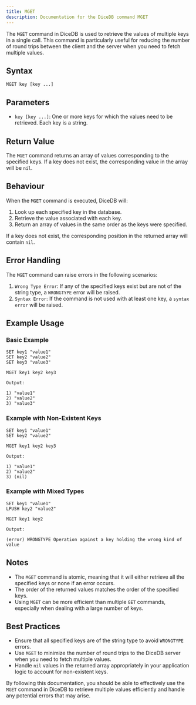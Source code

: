```yaml
---
title: MGET
description: Documentation for the DiceDB command MGET
---
```


The `MGET` command in DiceDB is used to retrieve the values of multiple keys in a single call. This command is particularly useful for reducing the number of round trips between the client and the server when you need to fetch multiple values.

## Syntax

```
MGET key [key ...]
```

## Parameters

- `key [key ...]`: One or more keys for which the values need to be retrieved. Each key is a string.

## Return Value

The `MGET` command returns an array of values corresponding to the specified keys. If a key does not exist, the corresponding value in the array will be `nil`.

## Behaviour

When the `MGET` command is executed, DiceDB will:

1. Look up each specified key in the database.
2. Retrieve the value associated with each key.
3. Return an array of values in the same order as the keys were specified.

If a key does not exist, the corresponding position in the returned array will contain `nil`.

## Error Handling

The `MGET` command can raise errors in the following scenarios:

1. `Wrong Type Error`: If any of the specified keys exist but are not of the string type, a `WRONGTYPE` error will be raised.
2. `Syntax Error`: If the command is not used with at least one key, a `syntax error` will be raised.

## Example Usage

### Basic Example

```DiceDB
SET key1 "value1"
SET key2 "value2"
SET key3 "value3"

MGET key1 key2 key3
```

`Output:`

```
1) "value1"
2) "value2"
3) "value3"
```

### Example with Non-Existent Keys

```DiceDB
SET key1 "value1"
SET key2 "value2"

MGET key1 key2 key3
```

`Output:`

```
1) "value1"
2) "value2"
3) (nil)
```

### Example with Mixed Types

```DiceDB
SET key1 "value1"
LPUSH key2 "value2"

MGET key1 key2
```

`Output:`

```
(error) WRONGTYPE Operation against a key holding the wrong kind of value
```

## Notes

- The `MGET` command is atomic, meaning that it will either retrieve all the specified keys or none if an error occurs.
- The order of the returned values matches the order of the specified keys.
- Using `MGET` can be more efficient than multiple `GET` commands, especially when dealing with a large number of keys.

## Best Practices

- Ensure that all specified keys are of the string type to avoid `WRONGTYPE` errors.
- Use `MGET` to minimize the number of round trips to the DiceDB server when you need to fetch multiple values.
- Handle `nil` values in the returned array appropriately in your application logic to account for non-existent keys.

By following this documentation, you should be able to effectively use the `MGET` command in DiceDB to retrieve multiple values efficiently and handle any potential errors that may arise.

